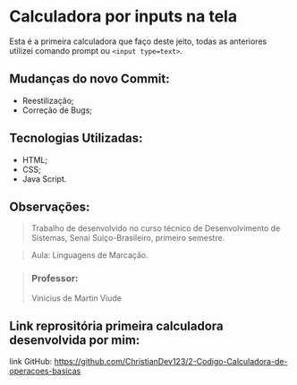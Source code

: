 # Calculadora por inputs na tela
Esta é a primeira calculadora que faço deste jeito, todas as anteriores utilizei comando prompt ou `<input type=text>`.

## Mudanças do novo Commit:
- Reestilização;
- Correção de Bugs;

## Tecnologias Utilizadas:
- HTML;
- CSS;
- Java Script.


## Observações:
> Trabalho de desenvolvido no curso técnico de Desenvolvimento de Sistemas, Senai Suiço-Brasileiro, primeiro semestre. 

> Aula: Linguagens de Marcação.

> ### Professor:
> Vinicius de Martin Viude 

## Link reprositória primeira calculadora desenvolvida por mim:
link GitHub: <https://github.com/ChristianDev123/2-Codigo-Calculadora-de-operacoes-basicas>